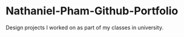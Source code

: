 # Nathaniel-Pham-Github-Portfolio

Design projects I worked on as part of my classes in university.
